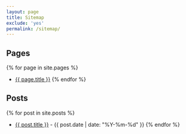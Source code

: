 ```yaml
---
layout: page
title: Sitemap
exclude: 'yes'
permalink: /sitemap/
---
```


 
 ## Pages
 
  {% for page in site.pages %}
   * <a href="{{ site.url }}{{ page.url }}">{{ page.title }}</a>
   {% endfor %} 
   
## Posts

 {% for post in site.posts %}
 * <a href="{{ site.url }}{{ post.url }}">{{ post.title }}</a> - {{ post.date | date: "%Y-%m-%d" }}
 {% endfor %}
 
   
   